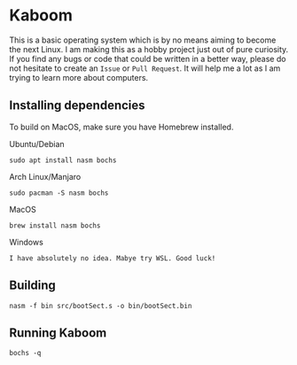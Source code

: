 # Kaboom

This is a basic operating system which is by no means aiming to become the next Linux. I am making this as a hobby project just out of pure curiosity. If you find any bugs or code that could be written in a better way, please do not hesitate to create an `Issue` or `Pull Request`. It will help me a lot as I am trying to learn more about computers.

## Installing dependencies

To build on MacOS, make sure you have Homebrew installed.

Ubuntu/Debian
```console
sudo apt install nasm bochs
```
Arch Linux/Manjaro
```console
sudo pacman -S nasm bochs
```
MacOS
```console
brew install nasm bochs
```
Windows
```
I have absolutely no idea. Mabye try WSL. Good luck!
```

## Building

```console
nasm -f bin src/bootSect.s -o bin/bootSect.bin
```

## Running Kaboom

```console
bochs -q
```